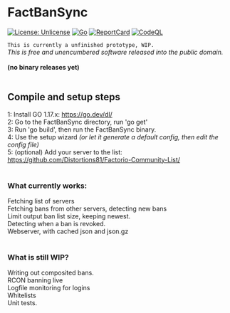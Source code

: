 # FactBanSync<br>
[![License: Unlicense](https://img.shields.io/badge/license-Unlicense-blue.svg)](http://unlicense.org/)
[![Go](https://github.com/Distortions81/FactBanSync/actions/workflows/go.yml/badge.svg)](https://github.com/Distortions81/FactBanSync/actions/workflows/go.yml)
[![ReportCard](https://github.com/Distortions81/FactBanSync/actions/workflows/report.yml/badge.svg)](https://github.com/Distortions81/FactBanSync/actions/workflows/report.yml)
[![CodeQL](https://github.com/Distortions81/FactBanSync/actions/workflows/codeql-analysis.yml/badge.svg)](https://github.com/Distortions81/FactBanSync/actions/workflows/codeql-analysis.yml)

`This is currently a unfinished prototype, WIP.`<br>
*This is free and unencumbered software released into the public domain.*<br>
<br>
**(no binary releases yet)**<br>
<br>
## Compile and setup steps<br>
1: Install GO 1.17.x: https://go.dev/dl/<br>
2: Go to the FactBanSync directory, run 'go get'<br>
3: Run 'go build', then run the FactBanSync binary.<br>
4: Use the setup wizard  *(or let it generate a default config, then edit the config file)*<br>
5: (optional) Add your server to the list:<br>
https://github.com/Distortions81/Factorio-Community-List/<br>
<br>
### What currently works:<br>
Fetching list of servers<br>
Fetching bans from other servers, detecting new bans<br>
Limit output ban list size, keeping newest.<br>
Detecting when a ban is revoked.<br>
Webserver, with cached json and json.gz<br>
<br>
### What is still WIP?
Writing out composited bans.<br>
RCON banning live<br>
Logfile monitoring for logins<br>
Whitelists<br>
Unit tests.<br>
